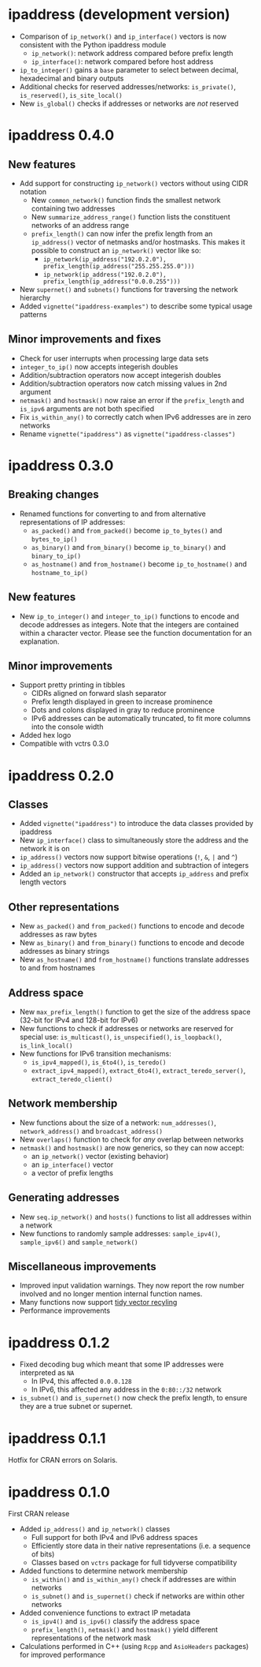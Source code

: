 # ipaddress (development version)

* Comparison of `ip_network()` and `ip_interface()` vectors is now consistent with the Python ipaddress module
  * `ip_network()`: network address compared before prefix length
  * `ip_interface()`: network compared before host address
* `ip_to_integer()` gains a `base` parameter to select between decimal, hexadecimal and binary outputs
* Additional checks for reserved addresses/networks: `is_private()`, `is_reserved()`, `is_site_local()`
* New `is_global()` checks if addresses or networks are *not* reserved


# ipaddress 0.4.0

## New features

* Add support for constructing `ip_network()` vectors without using CIDR notation
  * New `common_network()` function finds the smallest network containing two addresses
  * New `summarize_address_range()` function lists the constituent networks of an address range
  * `prefix_length()` can now infer the prefix length from an `ip_address()` vector of netmasks and/or hostmasks. This makes it possible to construct an `ip_network()` vector like so:
    * `ip_network(ip_address("192.0.2.0"), prefix_length(ip_address("255.255.255.0")))`
    * `ip_network(ip_address("192.0.2.0"), prefix_length(ip_address("0.0.0.255")))`
* New `supernet()` and `subnets()` functions for traversing the network hierarchy
* Added `vignette("ipaddress-examples")` to describe some typical usage patterns

## Minor improvements and fixes

* Check for user interrupts when processing large data sets
* `integer_to_ip()` now accepts integerish doubles
* Addition/subtraction operators now accept integerish doubles
* Addition/subtraction operators now catch missing values in 2nd argument
* `netmask()` and `hostmask()` now raise an error if the `prefix_length` and `is_ipv6` arguments are not both specified
* Fix `is_within_any()` to correctly catch when IPv6 addresses are in zero networks
* Rename `vignette("ipaddress")` as `vignette("ipaddress-classes")`


# ipaddress 0.3.0

##  Breaking changes

* Renamed functions for converting to and from alternative representations of IP addresses:
  * `as_packed()` and `from_packed()` become `ip_to_bytes()` and `bytes_to_ip()`
  * `as_binary()` and `from_binary()` become `ip_to_binary()` and `binary_to_ip()`
  * `as_hostname()` and `from_hostname()` become `ip_to_hostname()` and `hostname_to_ip()`

## New features

* New `ip_to_integer()` and `integer_to_ip()` functions to encode and decode addresses as integers. Note that the integers are contained within a character vector. Please see the function documentation for an explanation.

## Minor improvements

* Support pretty printing in tibbles
  * CIDRs aligned on forward slash separator
  * Prefix length displayed in green to increase prominence
  * Dots and colons displayed in gray to reduce prominence
  * IPv6 addresses can be automatically truncated, to fit more columns into the console width
* Added hex logo
* Compatible with vctrs 0.3.0


# ipaddress 0.2.0

## Classes

* Added `vignette("ipaddress")` to introduce the data classes provided by ipaddress
* New `ip_interface()` class to simultaneously store the address and the network it is on
* `ip_address()` vectors now support bitwise operations (`!`, `&`, `|` and `^`)
* `ip_address()` vectors now support addition and subtraction of integers
* Added an `ip_network()` constructor that accepts `ip_address` and prefix length vectors

## Other representations

* New `as_packed()` and `from_packed()` functions to encode and decode addresses as raw bytes
* New `as_binary()` and `from_binary()` functions to encode and decode addresses as binary strings
* New `as_hostname()` and `from_hostname()` functions translate addresses to and from hostnames

## Address space

* New `max_prefix_length()` function to get the size of the address space (32-bit for IPv4 and 128-bit for IPv6)
* New functions to check if addresses or networks are reserved for special use: `is_multicast()`, `is_unspecified()`, `is_loopback()`, `is_link_local()`
* New functions for IPv6 transition mechanisms:
  * `is_ipv4_mapped()`, `is_6to4()`, `is_teredo()`
  * `extract_ipv4_mapped()`, `extract_6to4()`, `extract_teredo_server()`, `extract_teredo_client()`

## Network membership

* New functions about the size of a network: `num_addresses()`, `network_address()` and `broadcast_address()`
* New `overlaps()` function to check for _any_ overlap between networks
* `netmask()` and `hostmask()` are now generics, so they can now accept:
  * an `ip_network()` vector (existing behavior)
  * an `ip_interface()` vector
  * a vector of prefix lengths

## Generating addresses

* New `seq.ip_network()` and `hosts()` functions to list all addresses within a network
* New functions to randomly sample addresses: `sample_ipv4()`, `sample_ipv6()` and `sample_network()`

## Miscellaneous improvements

* Improved input validation warnings. They now report the row number involved and no longer mention internal function names.
* Many functions now support [tidy vector recyling](https://vctrs.r-lib.org/reference/vec_recycle.html)
* Performance improvements


# ipaddress 0.1.2

* Fixed decoding bug which meant that some IP addresses were interpreted as `NA`
  * In IPv4, this affected `0.0.0.128`
  * In IPv6, this affected any address in the `0:80::/32` network
* `is_subnet()` and `is_supernet()` now check the prefix length, to ensure they are a true subnet or supernet.


# ipaddress 0.1.1

Hotfix for CRAN errors on Solaris.


# ipaddress 0.1.0

First CRAN release

* Added `ip_address()` and `ip_network()` classes
  * Full support for both IPv4 and IPv6 address spaces
  * Efficiently store data in their native representations (i.e. a sequence of bits)
  * Classes based on `vctrs` package for full tidyverse compatibility
* Added functions to determine network membership
  * `is_within()` and `is_within_any()` check if addresses are within networks
  * `is_subnet()` and `is_supernet()` check if networks are within other networks
* Added convenience functions to extract IP metadata
  * `is_ipv4()` and `is_ipv6()` classify the address space
  * `prefix_length()`, `netmask()` and `hostmask()` yield different representations of the network mask
* Calculations performed in C++ (using `Rcpp` and `AsioHeaders` packages) for improved performance
